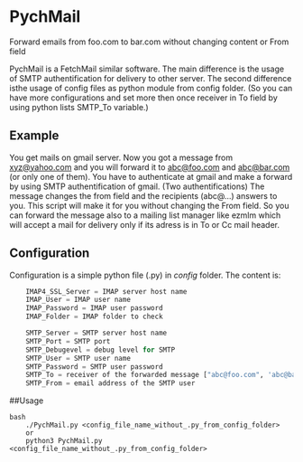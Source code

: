 # PychMail
Forward emails from foo.com to bar.com without changing content or From field

PychMail is a FetchMail similar software. The main difference is the usage of SMTP authentification for delivery to other server. The second difference isthe usage of config files as python module from config folder. (So you can have more configurations and set more then once receiver in To field by using python lists SMTP_To variable.)

## Example

   You get mails on gmail server. Now you got a message from xyz@yahoo.com and you will forward it to abc@foo.com and abc@bar.com (or only one of them).     You have to authenticate at gmail and make a forward by using SMTP     authentification of gmail. (Two authentifications) The message changes the     from field and the recipients (abc@...) answers to you.     This script will make it for you without changing the From field. So you can     forward the message also to a mailing list manager like ezmlm which will     accept a mail for delivery only if its adress is in To or Cc mail header.

## Configuration

Configuration is a simple python file (.py) in *config* folder. The content is:

```python
    IMAP4_SSL_Server = IMAP server host name
    IMAP_User = IMAP user name
    IMAP_Password = IMAP user password
    IMAP_Folder = IMAP folder to check

    SMTP_Server = SMTP server host name
    SMTP_Port = SMTP port
    SMTP_Debugevel = debug level for SMTP
    SMTP_User = SMTP user name
    SMTP_Password = SMTP user password
    SMTP_To = receiver of the forwarded message ["abc@foo.com", 'abc@bar.com'] or simply "abc@foo.com"
    SMTP_From = email address of the SMTP user
```

##Usage
```
bash
    ./PychMail.py <config_file_name_without_.py_from_config_folder>
    or
    python3 PychMail.py <config_file_name_without_.py_from_config_folder>
```